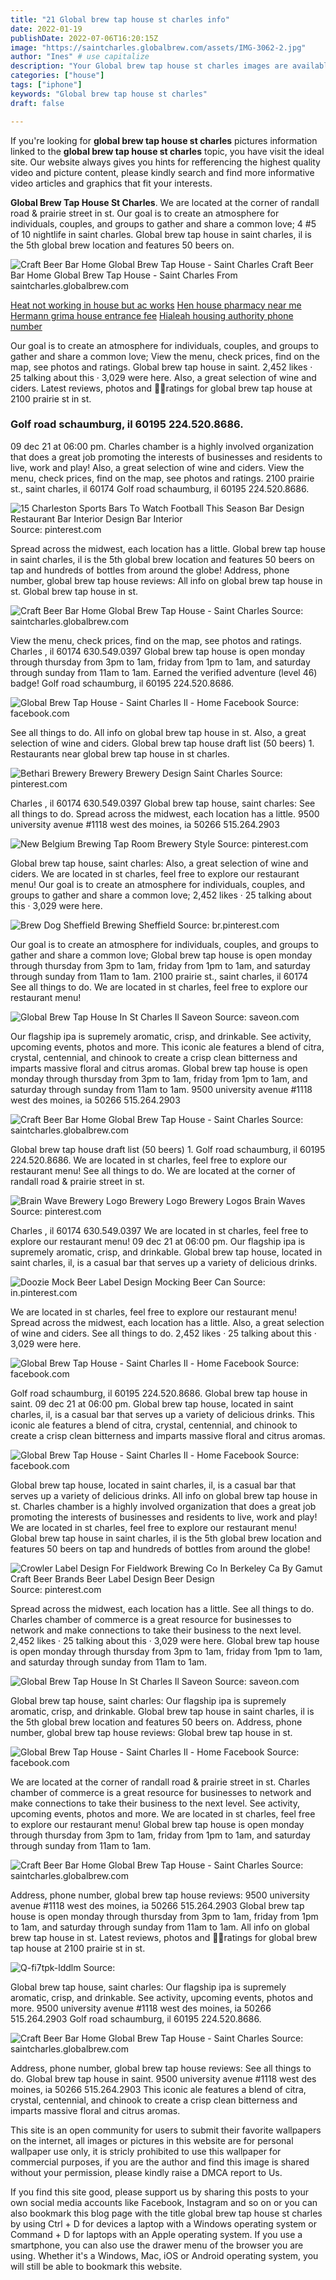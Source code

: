 ```yaml
---
title: "21 Global brew tap house st charles info"
date: 2022-01-19
publishDate: 2022-07-06T16:20:15Z
image: "https://saintcharles.globalbrew.com/assets/IMG-3062-2.jpg"
author: "Ines" # use capitalize
description: "Your Global brew tap house st charles images are available in this site. Global brew tap house st charles are a topic that is being searched for and liked by netizens today. You can Get the Global brew tap house st charles files here. Find and Download all royalty-free photos."
categories: ["house"]
tags: ["iphone"]
keywords: "Global brew tap house st charles"
draft: false

---
```


If you're looking for **global brew tap house st charles** pictures information linked to the **global brew tap house st charles** topic, you have visit the ideal  site.  Our website always  gives you  hints  for refferencing  the highest  quality video and picture  content, please kindly search and find more informative video articles and graphics  that fit your interests.

**Global Brew Tap House St Charles**. We are located at the corner of randall road &amp; prairie street in st. Our goal is to create an atmosphere for individuals, couples, and groups to gather and share a common love; 4 #5 of 10 nightlife in saint charles. Global brew tap house in saint charles, il is the 5th global brew location and features 50 beers on.

![Craft Beer Bar Home Global Brew Tap House - Saint Charles](https://saintcharles.globalbrew.com/assets/IMG-3063-large.jpg "Craft Beer Bar Home Global Brew Tap House - Saint Charles")
Craft Beer Bar Home Global Brew Tap House - Saint Charles From saintcharles.globalbrew.com

[Heat not working in house but ac works](/heat-not-working-in-house-but-ac-works/)
[Hen house pharmacy near me](/hen-house-pharmacy-near-me/)
[Hermann grima house entrance fee](/hermann-grima-house-entrance-fee/)
[Hialeah housing authority phone number](/hialeah-housing-authority-phone-number/)

Our goal is to create an atmosphere for individuals, couples, and groups to gather and share a common love; View the menu, check prices, find on the map, see photos and ratings. Global brew tap house in saint. 2,452 likes · 25 talking about this · 3,029 were here. Also, a great selection of wine and ciders. Latest reviews, photos and 👍🏾ratings for global brew tap house at 2100 prairie st in st.

### Golf road schaumburg, il 60195 224.520.8686.

09 dec 21 at 06:00 pm. Charles chamber is a highly involved organization that does a great job promoting the interests of businesses and residents to live, work and play! Also, a great selection of wine and ciders. View the menu, check prices, find on the map, see photos and ratings. 2100 prairie st., saint charles, il 60174 Golf road schaumburg, il 60195 224.520.8686.


![15 Charleston Sports Bars To Watch Football This Season Bar Design Restaurant Bar Interior Design Bar Interior](https://i.pinimg.com/originals/99/aa/3a/99aa3aaa0e2a846650ce71ddfc0cff5e.jpg "15 Charleston Sports Bars To Watch Football This Season Bar Design Restaurant Bar Interior Design Bar Interior")
Source: pinterest.com

Spread across the midwest, each location has a little. Global brew tap house in saint charles, il is the 5th global brew location and features 50 beers on tap and hundreds of bottles from around the globe! Address, phone number, global brew tap house reviews: All info on global brew tap house in st. Global brew tap house in st.

![Craft Beer Bar Home Global Brew Tap House - Saint Charles](https://saintcharles.globalbrew.com/assets/Web-Text-Image-GBSC-4.png "Craft Beer Bar Home Global Brew Tap House - Saint Charles")
Source: saintcharles.globalbrew.com

View the menu, check prices, find on the map, see photos and ratings. Charles , il 60174 630.549.0397 Global brew tap house is open monday through thursday from 3pm to 1am, friday from 1pm to 1am, and saturday through sunday from 11am to 1am. Earned the verified adventure (level 46) badge! Golf road schaumburg, il 60195 224.520.8686.

![Global Brew Tap House - Saint Charles Il - Home Facebook](https://lookaside.fbsbx.com/lookaside/crawler/media/?media_id=3065971600333027 "Global Brew Tap House - Saint Charles Il - Home Facebook")
Source: facebook.com

See all things to do. All info on global brew tap house in st. Also, a great selection of wine and ciders. Global brew tap house draft list (50 beers) 1. Restaurants near global brew tap house in st charles.

![Bethari Brewery Brewery Brewery Design Saint Charles](https://i.pinimg.com/originals/d7/ae/0c/d7ae0ce92bc403ae98ae556ef7e29130.png "Bethari Brewery Brewery Brewery Design Saint Charles")
Source: pinterest.com

Charles , il 60174 630.549.0397 Global brew tap house, saint charles: See all things to do. Spread across the midwest, each location has a little. 9500 university avenue #1118 west des moines, ia 50266 515.264.2903

![New Belgium Brewing Tap Room Brewery Style](https://i.pinimg.com/originals/01/b9/57/01b9579360f2e5f09afdf013ca7c41d9.jpg "New Belgium Brewing Tap Room Brewery Style")
Source: pinterest.com

Global brew tap house, saint charles: Also, a great selection of wine and ciders. We are located in st charles, feel free to explore our restaurant menu! Our goal is to create an atmosphere for individuals, couples, and groups to gather and share a common love; 2,452 likes · 25 talking about this · 3,029 were here.

![Brew Dog Sheffield Brewing Sheffield](https://i.pinimg.com/originals/bf/14/60/bf1460c4c60532183440c326e9771f3e.jpg "Brew Dog Sheffield Brewing Sheffield")
Source: br.pinterest.com

Our goal is to create an atmosphere for individuals, couples, and groups to gather and share a common love; Global brew tap house is open monday through thursday from 3pm to 1am, friday from 1pm to 1am, and saturday through sunday from 11am to 1am. 2100 prairie st., saint charles, il 60174 See all things to do. We are located in st charles, feel free to explore our restaurant menu!

![Global Brew Tap House In St Charles Il Saveon](https://cdn-assets.saveon.com/images/1536164117-asset.jpg "Global Brew Tap House In St Charles Il Saveon")
Source: saveon.com

Our flagship ipa is supremely aromatic, crisp, and drinkable. See activity, upcoming events, photos and more. This iconic ale features a blend of citra, crystal, centennial, and chinook to create a crisp clean bitterness and imparts massive floral and citrus aromas. Global brew tap house is open monday through thursday from 3pm to 1am, friday from 1pm to 1am, and saturday through sunday from 11am to 1am. 9500 university avenue #1118 west des moines, ia 50266 515.264.2903

![Craft Beer Bar Home Global Brew Tap House - Saint Charles](https://saintcharles.globalbrew.com/assets/IMG-1931-large.jpg "Craft Beer Bar Home Global Brew Tap House - Saint Charles")
Source: saintcharles.globalbrew.com

Global brew tap house draft list (50 beers) 1. Golf road schaumburg, il 60195 224.520.8686. We are located in st charles, feel free to explore our restaurant menu! See all things to do. We are located at the corner of randall road &amp; prairie street in st.

![Brain Wave Brewery Logo Brewery Logo Brewery Logos Brain Waves](https://i.pinimg.com/600x315/4e/fb/7d/4efb7d0624cc2d698b1b3c4499a421ef.jpg "Brain Wave Brewery Logo Brewery Logo Brewery Logos Brain Waves")
Source: pinterest.com

Charles , il 60174 630.549.0397 We are located in st charles, feel free to explore our restaurant menu! 09 dec 21 at 06:00 pm. Our flagship ipa is supremely aromatic, crisp, and drinkable. Global brew tap house, located in saint charles, il, is a casual bar that serves up a variety of delicious drinks.

![Doozie Mock Beer Label Design Mocking Beer Can](https://i.pinimg.com/originals/12/62/d9/1262d930c4461caefa0db3a7e04b16f9.jpg "Doozie Mock Beer Label Design Mocking Beer Can")
Source: in.pinterest.com

We are located in st charles, feel free to explore our restaurant menu! Spread across the midwest, each location has a little. Also, a great selection of wine and ciders. See all things to do. 2,452 likes · 25 talking about this · 3,029 were here.

![Global Brew Tap House - Saint Charles Il - Home Facebook](https://lookaside.fbsbx.com/lookaside/crawler/media/?media_id=1788017488128451 "Global Brew Tap House - Saint Charles Il - Home Facebook")
Source: facebook.com

Golf road schaumburg, il 60195 224.520.8686. Global brew tap house in saint. 09 dec 21 at 06:00 pm. Global brew tap house, located in saint charles, il, is a casual bar that serves up a variety of delicious drinks. This iconic ale features a blend of citra, crystal, centennial, and chinook to create a crisp clean bitterness and imparts massive floral and citrus aromas.

![Global Brew Tap House - Saint Charles Il - Home Facebook](https://lookaside.fbsbx.com/lookaside/crawler/media/?media_id=1788019461461587 "Global Brew Tap House - Saint Charles Il - Home Facebook")
Source: facebook.com

Global brew tap house, located in saint charles, il, is a casual bar that serves up a variety of delicious drinks. All info on global brew tap house in st. Charles chamber is a highly involved organization that does a great job promoting the interests of businesses and residents to live, work and play! We are located in st charles, feel free to explore our restaurant menu! Global brew tap house in saint charles, il is the 5th global brew location and features 50 beers on tap and hundreds of bottles from around the globe!

![Crowler Label Design For Fieldwork Brewing Co In Berkeley Ca By Gamut Craft Beer Brands Beer Label Design Beer Design](https://i.pinimg.com/originals/6e/dd/4e/6edd4eedf896e072826b921b36737bd0.png "Crowler Label Design For Fieldwork Brewing Co In Berkeley Ca By Gamut Craft Beer Brands Beer Label Design Beer Design")
Source: pinterest.com

Spread across the midwest, each location has a little. See all things to do. Charles chamber of commerce is a great resource for businesses to network and make connections to take their business to the next level. 2,452 likes · 25 talking about this · 3,029 were here. Global brew tap house is open monday through thursday from 3pm to 1am, friday from 1pm to 1am, and saturday through sunday from 11am to 1am.

![Global Brew Tap House In St Charles Il Saveon](https://cdn-assets.saveon.com/images/1536164111-asset.jpg "Global Brew Tap House In St Charles Il Saveon")
Source: saveon.com

Global brew tap house, saint charles: Our flagship ipa is supremely aromatic, crisp, and drinkable. Global brew tap house in saint charles, il is the 5th global brew location and features 50 beers on. Address, phone number, global brew tap house reviews: Global brew tap house in st.

![Global Brew Tap House - Saint Charles Il - Home Facebook](https://lookaside.fbsbx.com/lookaside/crawler/media/?media_id=3065852187011635 "Global Brew Tap House - Saint Charles Il - Home Facebook")
Source: facebook.com

We are located at the corner of randall road &amp; prairie street in st. Charles chamber of commerce is a great resource for businesses to network and make connections to take their business to the next level. See activity, upcoming events, photos and more. We are located in st charles, feel free to explore our restaurant menu! Global brew tap house is open monday through thursday from 3pm to 1am, friday from 1pm to 1am, and saturday through sunday from 11am to 1am.

![Craft Beer Bar Home Global Brew Tap House - Saint Charles](https://saintcharles.globalbrew.com/assets/IMG-3063-large.jpg "Craft Beer Bar Home Global Brew Tap House - Saint Charles")
Source: saintcharles.globalbrew.com

Address, phone number, global brew tap house reviews: 9500 university avenue #1118 west des moines, ia 50266 515.264.2903 Global brew tap house is open monday through thursday from 3pm to 1am, friday from 1pm to 1am, and saturday through sunday from 11am to 1am. All info on global brew tap house in st. Latest reviews, photos and 👍🏾ratings for global brew tap house at 2100 prairie st in st.

![Q-fi7tpk-lddlm](https://lookaside.fbsbx.com/lookaside/crawler/media/?media_id=3070675746529279 "Q-fi7tpk-lddlm")
Source: 

Global brew tap house, saint charles: Our flagship ipa is supremely aromatic, crisp, and drinkable. See activity, upcoming events, photos and more. 9500 university avenue #1118 west des moines, ia 50266 515.264.2903 Golf road schaumburg, il 60195 224.520.8686.

![Craft Beer Bar Home Global Brew Tap House - Saint Charles](https://saintcharles.globalbrew.com/assets/IMG-3062-2.jpg "Craft Beer Bar Home Global Brew Tap House - Saint Charles")
Source: saintcharles.globalbrew.com

Address, phone number, global brew tap house reviews: See all things to do. Global brew tap house in saint. 9500 university avenue #1118 west des moines, ia 50266 515.264.2903 This iconic ale features a blend of citra, crystal, centennial, and chinook to create a crisp clean bitterness and imparts massive floral and citrus aromas.

This site is an open community for users to submit their favorite wallpapers on the internet, all images or pictures in this website are for personal wallpaper use only, it is stricly prohibited to use this wallpaper for commercial purposes, if you are the author and find this image is shared without your permission, please kindly raise a DMCA report to Us.

If you find this site good, please support us by sharing this posts to your own social media accounts like Facebook, Instagram and so on or you can also bookmark this blog page with the title global brew tap house st charles by using Ctrl + D for devices a laptop with a Windows operating system or Command + D for laptops with an Apple operating system. If you use a smartphone, you can also use the drawer menu of the browser you are using. Whether it's a Windows, Mac, iOS or Android operating system, you will still be able to bookmark this website.
